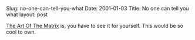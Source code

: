Slug: no-one-can-tell-you-what
Date: 2001-01-03
Title: No one can tell you what
layout: post

<a href="http://www.amazon.com/exec/obidos/ASIN/1557044058/bump/qid%3D962903914/sr%3D1-1/104-9681838-9582332">The Art Of The Matrix</a> is, you have to see it for yourself. This would be so cool to own.

